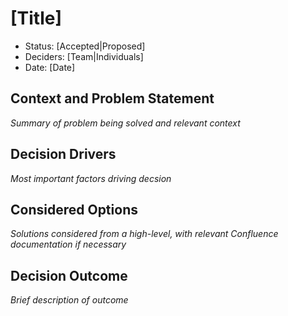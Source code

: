# [Title]

- Status: [Accepted|Proposed]
- Deciders: [Team|Individuals]
- Date: [Date]

## **Context and Problem Statement**

_Summary of problem being solved and relevant context_

## **Decision Drivers**

_Most important factors driving decsion_

## **Considered Options**

_Solutions considered from a high-level, with relevant Confluence documentation if necessary_

## **Decision Outcome**

_Brief description of outcome_
